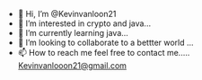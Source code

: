 - 👋 Hi, I’m @Kevinvanloon21
- 👀 I’m interested in crypto and java...
- 🌱 I’m currently learning java...
- 💞️ I’m looking to collaborate to a bettter world ...
- 📫 How to reach me feel free to contact me.....
Kevinvanlooon21@gmail.com
<!---
Kevinvanloon21/Kevinvanloon21 is a ✨ special ✨ repository because its `README.md` (this file) appears on your GitHub profile.
You can click the Preview link to take a look at your changes.
--->
